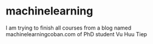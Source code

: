 # machinelearning
I am trying to finish all courses from a blog named machinelearningcoban.com of PhD student Vu Huu Tiep
